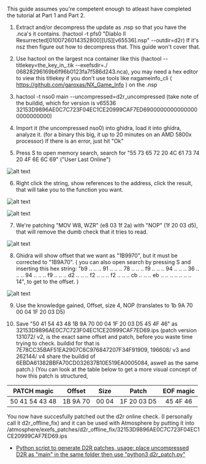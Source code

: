 This guide assumes you're competent enough to atleast have completed the tutorial at Part 1 and Part 2.

1. Extract and/or decompress the update as .nsp so that you have the .nca's it contains. (hactool -t pfs0 "Diablo II Resurrected[0100726014352800][US][v65536].nsp" --outdir=d2r) If it's nsz then figure out how to decompress that. This guide won't cover that.

2. Use hactool on the largest nca container like this (hactool --titlekey=the_key_in_.tik --exefsdir=./ 06828296169b6f96b0123fa7f586d243.nca), you may need a hex editor to view this titlekey if you don't use tools like nxgameinfo_cli ( https://github.com/garoxas/NX_Game_Info ) on the .nsp

3. hactool -t nso0 main --uncompressed=d2r_uncompressed (take note of the buildid, which for version is v65536 32153D9896AE0C7C723F04EC1CE20999CAF7ED69000000000000000000000000)

4. Import it (the uncompressed nso0) into ghidra, load it into ghidra, analyze it. (for a binary this big, it up to 20 minutes on an AMD 5800x processor) If there is an error, just hit "Ok"

5. Press S to open memory search, search for "55 73 65 72 20 4C 61 73 74 20 4F 6E 6C 69" ("User Last Online")

![alt text](https://github.com/borntohonk/patches/blob/master/img/ghidra-d2r-search-memory.png?raw=true)

6. Right click the string, show references to the address, click the result, that will take you to the function you want.

![alt text](https://github.com/borntohonk/patches/blob/master/img/ghidra-d2r-search-memory-1.png?raw=true)

![alt text](https://github.com/borntohonk/patches/blob/master/img/ghidra-d2r-search-memory-2.png?raw=true)

7. We're patching "MOV W8, WZR" (e8 03 1f 2a) with "NOP" (1f 20 03 d5), that will remove the dumb check that it tries to read.

![alt text](https://github.com/borntohonk/patches/blob/master/img/ghidra-d2r-search-memory-3.png?raw=true)

8. Ghidra will show offset that we want as "1B9970", but it must be corrected to "1B9A70".
( you can also open search by pressing S and inserting this hex string: "b9 .. .. .. 91 .. .. .. 78 .. .. .. f9 .. .. .. 94 .. .. .. 36 .. .. .. 94 .. .. .. f9 .. .. .. d2 .. .. .. f2 .. .. .. f2 .. .. .. cb .. .. .. eb .. .. .. .. .. .. .. 14", to get to the offset. )

![alt text](https://github.com/borntohonk/patches/blob/master/img/ghidra-d2r-offset.png?raw=true)

9. Use the knowledge gained, Offset, size 4, NOP (translates to 1b 9A 70 00 04 1F 20 03 D5)

10. Save "50 41 54 43 48 1B 9A 70 00 04 1F 20 03 D5 45 4F 46" as 32153D9896AE0C7C723F04EC1CE20999CAF7ED69.ips (patch version 131072/ v2, is the exact same offset and patch, before you waste time trying to check. buildid for that is 7E78CC35BAF51EA2907C6C976847207F34F91909, 196608/ v3 and 262144/ v4 share the buildid of 6EBDA61382BBFA70CD032637B10E519EA0005084, aswell as the same patch.)
(You can look at the table below to get a more visual concept of how this patch is structured, 

| PATCH magic | Offset | Size | Patch| EOF magic |
| :---: | :---: | :---: | :---: | :---: |
| 50 41 54 43 48 | 1B 9A 70 | 00 04 | 1F 20 03 D5 | 45 4F 46 |

You now have succesfully patched out the d2r online check. (I personally call it d2r_offline_fix) and it can be used with Atmosphere by putting it into /atmosphere/exefs_patches/d2r_offline_fix/32153D9896AE0C7C723F04EC1CE20999CAF7ED69.ips

* [Python script to generate D2R patches, usage: place uncompressed D2R as "main" in the same folder then use "python3 d2r_patch.py"](d2r_patch.py)